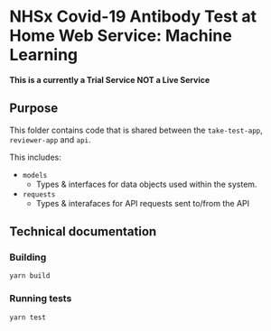 # NHSx Covid-19 Antibody Test at Home Web Service: Machine Learning

**This is a currently a Trial Service NOT a Live Service**

## Purpose

This folder contains code that is shared between the `take-test-app`, `reviewer-app` and `api`.

This includes:

- `models`
  - Types & interfaces for data objects used within the system.
- `requests`
  - Types & interafaces for API requests sent to/from the API

## Technical documentation

### Building

`yarn build`

### Running tests

`yarn test`